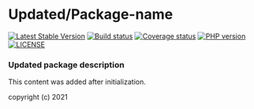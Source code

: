# Updated/Package-name
[![Latest Stable Version](https://poser.pugx.org/updated/package-name/version)](https://packagist.org/packages/updated/package-name)
[![Build status](https://github.com/updated/repo/workflows/build/badge.svg)](https://github.com/updated/repo/actions)
[![Coverage status](https://coveralls.io/repos/github/updated/repo/badge.svg?branch=develop)](https://coveralls.io/github/updated/repo?branch=develop)
[![PHP version](https://img.shields.io/packagist/php-v/updated/package-name.svg)](https://packagist.org/packages/updated/package-name)
[![LICENSE](https://img.shields.io/github/license/updated/repo.svg?color=blue)](LICENSE)
### Updated package description

This content was added after initialization.

copyright (c) 2021
